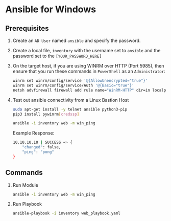 # Ansible for Windows

## Prerequisites

1. Create an `AD User` named `ansible` and specify the password.
2. Create a local file, `inventory` with the username set to `ansible` and the password set to the `[YOUR_PASSWORD_HERE]`
3. On the target host, if you are using WINRM over HTTP (Port 5985), then ensure that you run these commands in `PowerShell` as an `Administrator`:

    ```bash
    winrm set winrm/config/service '@{AllowUnencrypted="true"}'
    winrm set winrm/config/service/Auth '@{Basic="true"}'
    netsh advfirewall firewall add rule name="WinRM-HTTP" dir=in localport=5985 protocol=TCP action=allow
    ```

4. Test out ansible connectivity from a Linux Bastion Host

    ```bash
    sudo apt-get install -y telnet ansible python3-pip
    pip3 install pywinrm[credssp]

    ansible -i inventory web -m win_ping
    ```

    Example Response:

    ```bash
    10.10.10.10 | SUCCESS => {
        "changed": false,
        "ping": "pong"
    }
    ```

## Commands

1. Run Module

    ```bash
    ansible -i inventory web -m win_ping
    ```

2. Run Playbook

    ```bash
    ansible-playbook -i inventory web_playbook.yaml
    ```
